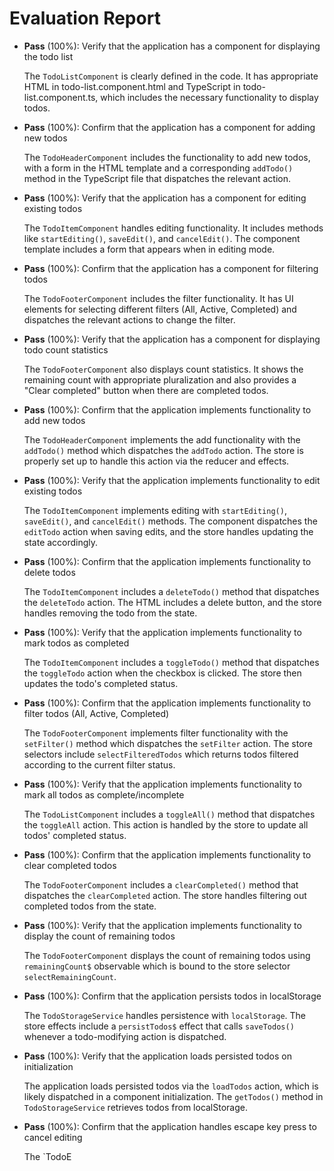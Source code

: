 # Evaluation Report

- **Pass** (100%): Verify that the application has a component for displaying the todo list

    The `TodoListComponent` is clearly defined in the code. It has appropriate HTML in todo-list.component.html and TypeScript in todo-list.component.ts, which includes the necessary functionality to display todos.

- **Pass** (100%): Confirm that the application has a component for adding new todos

    The `TodoHeaderComponent` includes the functionality to add new todos, with a form in the HTML template and a corresponding `addTodo()` method in the TypeScript file that dispatches the relevant action.

- **Pass** (100%): Verify that the application has a component for editing existing todos

    The `TodoItemComponent` handles editing functionality. It includes methods like `startEditing()`, `saveEdit()`, and `cancelEdit()`. The component template includes a form that appears when in editing mode.

- **Pass** (100%): Confirm that the application has a component for filtering todos

    The `TodoFooterComponent` includes the filter functionality. It has UI elements for selecting different filters (All, Active, Completed) and dispatches the relevant actions to change the filter.

- **Pass** (100%): Verify that the application has a component for displaying todo count statistics

    The `TodoFooterComponent` also displays count statistics. It shows the remaining count with appropriate pluralization and also provides a "Clear completed" button when there are completed todos.

- **Pass** (100%): Confirm that the application implements functionality to add new todos

    The `TodoHeaderComponent` implements the add functionality with the `addTodo()` method which dispatches the `addTodo` action. The store is properly set up to handle this action via the reducer and effects.

- **Pass** (100%): Verify that the application implements functionality to edit existing todos

    The `TodoItemComponent` implements editing with `startEditing()`, `saveEdit()`, and `cancelEdit()` methods. The component dispatches the `editTodo` action when saving edits, and the store handles updating the state accordingly.

- **Pass** (100%): Confirm that the application implements functionality to delete todos

    The `TodoItemComponent` includes a `deleteTodo()` method that dispatches the `deleteTodo` action. The HTML includes a delete button, and the store handles removing the todo from the state.

- **Pass** (100%): Verify that the application implements functionality to mark todos as completed

    The `TodoItemComponent` includes a `toggleTodo()` method that dispatches the `toggleTodo` action when the checkbox is clicked. The store then updates the todo's completed status.

- **Pass** (100%): Confirm that the application implements functionality to filter todos (All, Active, Completed)

    The `TodoFooterComponent` implements filter functionality with the `setFilter()` method which dispatches the `setFilter` action. The store selectors include `selectFilteredTodos` which returns todos filtered according to the current filter status.

- **Pass** (100%): Verify that the application implements functionality to mark all todos as complete/incomplete

    The `TodoListComponent` includes a `toggleAll()` method that dispatches the `toggleAll` action. This action is handled by the store to update all todos' completed status.

- **Pass** (100%): Confirm that the application implements functionality to clear completed todos

    The `TodoFooterComponent` includes a `clearCompleted()` method that dispatches the `clearCompleted` action. The store handles filtering out completed todos from the state.

- **Pass** (100%): Verify that the application implements functionality to display the count of remaining todos

    The `TodoFooterComponent` displays the count of remaining todos using `remainingCount$` observable which is bound to the store selector `selectRemainingCount`.

- **Pass** (100%): Confirm that the application persists todos in localStorage

    The `TodoStorageService` handles persistence with `localStorage`. The store effects include a `persistTodos$` effect that calls `saveTodos()` whenever a todo-modifying action is dispatched.

- **Pass** (100%): Verify that the application loads persisted todos on initialization

    The application loads persisted todos via the `loadTodos` action, which is likely dispatched in a component initialization. The `getTodos()` method in `TodoStorageService` retrieves todos from localStorage.

- **Pass** (100%): Confirm that the application handles escape key press to cancel editing

    The `TodoE